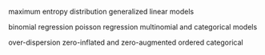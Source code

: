 maximum entropy distribution
generalized linear models

binomial regression
poisson regression
multinomial and categorical models

over-dispersion
zero-inflated and zero-augmented
ordered categorical